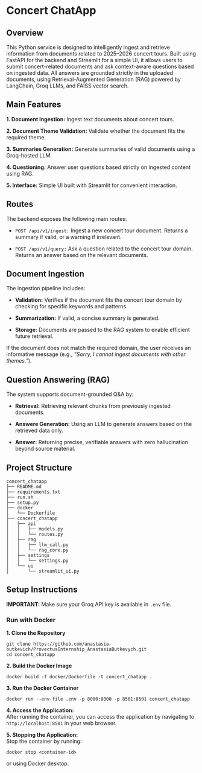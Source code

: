 # Concert ChatApp

## Overview
This Python service is designed to intelligently ingest and retrieve information from documents related to 2025–2026 concert tours. Built using FastAPI for the backend and Streamlit for a simple UI, it allows users to submit concert-related documents and ask context-aware questions based on ingested data. All answers are grounded strictly in the uploaded documents, using Retrieval-Augmented Generation (RAG) powered by LangChain, Groq LLMs, and FAISS vector search.

## Main Features
**1. Document Ingestion:** Ingest text documents about concert tours.  

**2. Document Theme Validation:** Validate whether the document fits the required theme.  

**3. Summaries Generation:** Generate summaries of valid documents using a Groq-hosted LLM.  

**4. Questioning:** Answer user questions based strictly on ingested content using RAG.  

**5. Interface:** Simple UI built with Streamlit for convenient interaction.

## Routes
The backend exposes the following main routes:  

- `POST /api/v1/ingest:` Ingest a new concert tour document. Returns a summary if valid, or a warning if irrelevant.

- `POST /api/v1/query:` Ask a question related to the concert tour domain. Returns an answer based on the relevant documents.

## Document Ingestion
The ingestion pipeline includes:

- **Validation:** Verifies if the document fits the concert tour domain by checking for specific keywords and patterns.

- **Summarization:** If valid, a concise summary is generated.

- **Storage:** Documents are passed to the RAG system to enable efficient future retrieval.

If the document does not match the required domain, the user receives an informative message (e.g., *"Sorry, I cannot ingest documents with other themes."*).

## Question Answering (RAG)
The system supports document-grounded Q&A by:

- **Retrieval:** Retrieving relevant chunks from previously ingested documents.

- **Answere Generation:** Using an LLM to generate answers based on the retrieved data only.

- **Answer:** Returning precise, verifiable answers with zero hallucination beyond source material.

## Project Structure
```
concert_chatapp
├── README.md
├── requirements.txt
├── run.sh
├── setup.py
├── docker
│   └── Dockerfile
├── concert_chatapp
│   ├── api
│   │   ├── models.py        
│   │   └── routes.py         
│   ├── rag
│   │   ├── llm_call.py       
│   │   └── rag_core.py       
│   ├── settings
│   │   └── settings.py       
│   └── ui
│       └── streamlit_ui.py   
```

## Setup Instructions
**IMPORTANT:** Make sure your Groq API key is available in `.env` file.

### Run with Docker
**1. Clone the Repository**
```
git clone https://github.com/anastasia-butkevich/ProvectusInternship_AnastasiaButkevych.git
cd concert_chatapp
```

**2. Build the Docker Image**
```
docker build -f docker/Dockerfile -t concert_chatapp .
```

**3. Run the Docker Container**
```
docker run --env-file .env -p 8000:8000 -p 8501:8501 concert_chatapp
```

**4. Access the Application:**  
After running the container, you can access the application by navigating to `http://localhost:8501` in your web browser.

**5. Stopping the Application:**  
Stop the container by running:
```
docker stop <container-id>
```
or using Docker desktop.

